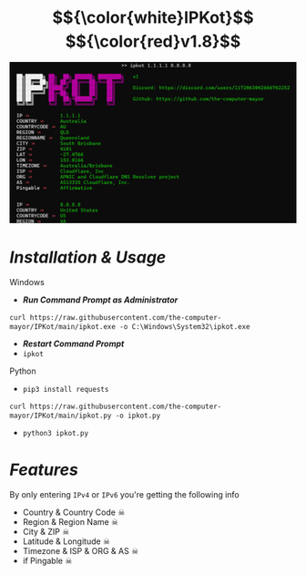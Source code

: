 # $${\color{white}IPKot}$$ $${\color{red}v1.8}$$
![](https://github.com/the-computer-mayor/computer-mayor-db/blob/main/ipkot.png?raw=true)
# *Installation & Usage*
Windows
   - ***Run Command Prompt as Administrator***
```
curl https://raw.githubusercontent.com/the-computer-mayor/IPKot/main/ipkot.exe -o C:\Windows\System32\ipkot.exe
```
   - ***Restart Command Prompt***
   - `ipkot`

Python
   - `pip3 install requests`
```
curl https://raw.githubusercontent.com/the-computer-mayor/IPKot/main/ipkot.py -o ipkot.py
```
   - `python3 ipkot.py`
# *Features*
By only entering `IPv4` or `IPv6` you're getting the following info
   - Country & Country Code ☠
   - Region & Region Name ☠
   - City & ZIP ☠
   - Latitude & Longitude ☠
   - Timezone & ISP & ORG & AS ☠
   - if Pingable ☠
